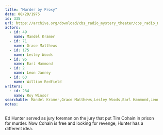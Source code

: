 ```yaml
---
title: "Murder by Proxy"
date: 08/29/1975
id: 335
url: https://archive.org/download/cbs_radio_mystery_theater/cbs_radio_mystery_theater-0301-0350.zip/cbs_radio_mystery_theater-0301-0350%2Fcbsrmt_0335_murder_by_proxy.mp3
actors:  
  - id: 49
    name: Mandel Kramer  
  - id: 71
    name: Grace Matthews  
  - id: 175
    name: Lesley Woods  
  - id: 95
    name: Earl Hammond  
  - id: 2
    name: Leon Janney  
  - id: 63
    name: William Redfield
writers:  
  - id: 234
    name: Roy Winsor
searchable: Mandel Kramer,Grace Matthews,Lesley Woods,Earl Hammond,Leon Janney,William Redfield Roy Winsor
notes:  
---
```

Ed Hunter served as jury foreman on the jury that put Tim Cohain in prison for murder. Now Cohain is free and looking for revenge, Hunter has a different idea.